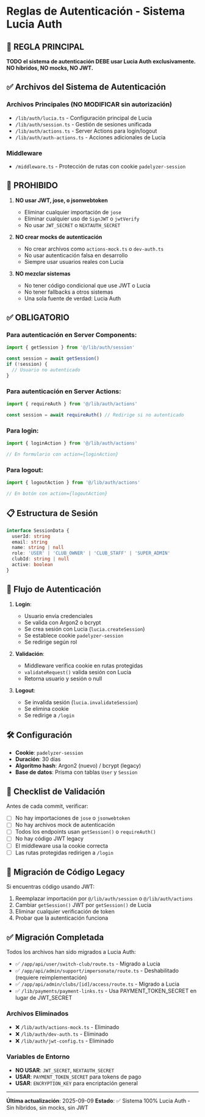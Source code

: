 # Reglas de Autenticación - Sistema Lucia Auth

## 🔐 REGLA PRINCIPAL
**TODO el sistema de autenticación DEBE usar Lucia Auth exclusivamente. NO híbridos, NO mocks, NO JWT.**

## ✅ Archivos del Sistema de Autenticación

### Archivos Principales (NO MODIFICAR sin autorización)
- `/lib/auth/lucia.ts` - Configuración principal de Lucia
- `/lib/auth/session.ts` - Gestión de sesiones unificada
- `/lib/auth/actions.ts` - Server Actions para login/logout
- `/lib/auth/auth-actions.ts` - Acciones adicionales de Lucia

### Middleware
- `/middleware.ts` - Protección de rutas con cookie `padelyzer-session`

## 🚫 PROHIBIDO

1. **NO usar JWT, jose, o jsonwebtoken**
   - Eliminar cualquier importación de `jose`
   - Eliminar cualquier uso de `SignJWT` o `jwtVerify`
   - No usar `JWT_SECRET` o `NEXTAUTH_SECRET`

2. **NO crear mocks de autenticación**
   - No crear archivos como `actions-mock.ts` o `dev-auth.ts`
   - No usar autenticación falsa en desarrollo
   - Siempre usar usuarios reales con Lucia

3. **NO mezclar sistemas**
   - No tener código condicional que use JWT o Lucia
   - No tener fallbacks a otros sistemas
   - Una sola fuente de verdad: Lucia Auth

## ✅ OBLIGATORIO

### Para autenticación en Server Components:
```typescript
import { getSession } from '@/lib/auth/session'

const session = await getSession()
if (!session) {
  // Usuario no autenticado
}
```

### Para autenticación en Server Actions:
```typescript
import { requireAuth } from '@/lib/auth/actions'

const session = await requireAuth() // Redirige si no autenticado
```

### Para login:
```typescript
import { loginAction } from '@/lib/auth/actions'

// En formulario con action={loginAction}
```

### Para logout:
```typescript
import { logoutAction } from '@/lib/auth/actions'

// En botón con action={logoutAction}
```

## 📋 Estructura de Sesión

```typescript
interface SessionData {
  userId: string
  email: string
  name: string | null
  role: 'USER' | 'CLUB_OWNER' | 'CLUB_STAFF' | 'SUPER_ADMIN'
  clubId: string | null
  active: boolean
}
```

## 🔄 Flujo de Autenticación

1. **Login**: 
   - Usuario envía credenciales
   - Se valida con Argon2 o bcrypt
   - Se crea sesión con Lucia (`lucia.createSession`)
   - Se establece cookie `padelyzer-session`
   - Se redirige según rol

2. **Validación**:
   - Middleware verifica cookie en rutas protegidas
   - `validateRequest()` valida sesión con Lucia
   - Retorna usuario y sesión o null

3. **Logout**:
   - Se invalida sesión (`lucia.invalidateSession`)
   - Se elimina cookie
   - Se redirige a `/login`

## 🛠️ Configuración

- **Cookie**: `padelyzer-session`
- **Duración**: 30 días
- **Algoritmo hash**: Argon2 (nuevo) / bcrypt (legacy)
- **Base de datos**: Prisma con tablas `User` y `Session`

## 🚨 Checklist de Validación

Antes de cada commit, verificar:
- [ ] No hay importaciones de `jose` o `jsonwebtoken`
- [ ] No hay archivos mock de autenticación
- [ ] Todos los endpoints usan `getSession()` o `requireAuth()`
- [ ] No hay código JWT legacy
- [ ] El middleware usa la cookie correcta
- [ ] Las rutas protegidas redirigen a `/login`

## 📝 Migración de Código Legacy

Si encuentras código usando JWT:
1. Reemplazar importación por `@/lib/auth/session` o `@/lib/auth/actions`
2. Cambiar `getSession()` JWT por `getSession()` de Lucia
3. Eliminar cualquier verificación de token
4. Probar que la autenticación funciona

## ✅ Migración Completada

Todos los archivos han sido migrados a Lucia Auth:
- ✅ `/app/api/user/switch-club/route.ts` - Migrado a Lucia
- ✅ `/app/api/admin/support/impersonate/route.ts` - Deshabilitado (requiere reimplementación)
- ✅ `/app/api/admin/clubs/[id]/access/route.ts` - Migrado a Lucia
- ✅ `/lib/payments/payment-links.ts` - Usa PAYMENT_TOKEN_SECRET en lugar de JWT_SECRET

### Archivos Eliminados
- ❌ `/lib/auth/actions-mock.ts` - Eliminado
- ❌ `/lib/auth/dev-auth.ts` - Eliminado
- ❌ `/lib/auth/jwt-config.ts` - Eliminado

### Variables de Entorno
- **NO USAR**: `JWT_SECRET`, `NEXTAUTH_SECRET`
- **USAR**: `PAYMENT_TOKEN_SECRET` para tokens de pago
- **USAR**: `ENCRYPTION_KEY` para encriptación general

---

**Última actualización**: 2025-09-09
**Estado**: ✅ Sistema 100% Lucia Auth - Sin híbridos, sin mocks, sin JWT